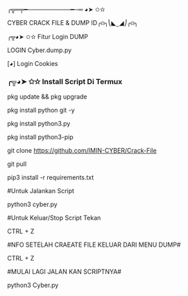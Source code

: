 ╭╦═╤━──────────━─═ ◕➤ ✩✫ 


CYBER CRACK FILE & DUMP ID╭⍝╮⎝◣⏝◢⎠╭⍝╮ 

  

 ╭╦◕➤ ✩✫   Fitur Login DUMP

LOGIN Cyber.dump.py

[◕] Login Cookies   

###  ╭╦◕➤ ✩✫  Install Script Di Termux

pkg update && pkg upgrade

pkg install python git -y

pkg install python3.py

pkg install python3-pip

git clone https://github.com/IMIN-CYBER/Crack-File

git pull

pip3 install -r requirements.txt

#Untuk Jalankan Script 

python3 cyber.py

#Untuk Keluar/Stop Script Tekan 

CTRL + Z

#NFO SETELAH CRAEATE FILE KELUAR DARI MENU DUMP#

CTRL + Z

#MULAI LAGI JALAN KAN SCRIPTNYA#

python3 Cyber.py

